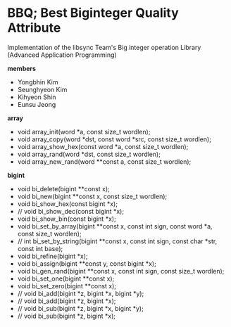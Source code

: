 # BBQ; Best Biginteger Quality Attribute
Implementation of the libsync Team's Big integer operation Library (Advanced Application Programming)

**members**
- Yongbhin Kim
- Seunghyeon Kim
- Kihyeon Shin
- Eunsu Jeong

**array**
- void array_init(word *a, const size_t wordlen);
- void array_copy(word *dst, const word *src, const size_t wordlen);
- void array_show_hex(const word *a, const size_t wordlen);
- void array_rand(word *dst, const size_t wordlen);
- void array_new_rand(word **const a, const size_t wordlen);


**bigint**
- void bi_delete(bigint **const x);
- void bi_new(bigint **const x, const size_t wordlen);
- void bi_show_hex(const bigint *x);
- // void bi_show_dec(const bigint *x);
- void bi_show_bin(const bigint *x);
- void bi_set_by_array(bigint **const x, const int sign, const word *a, const size_t wordlen);
- // int bi_set_by_string(bigint **const x, const int sign, const char *str, const int base);
- void bi_refine(bigint *x);
- void bi_assign(bigint **const y, const bigint *x);
- void bi_gen_rand(bigint **const x, const int sign, const size_t wordlen);
- void bi_set_one(bigint **const x);
- void bi_set_zero(bigint **const x);
- // void bi_add(bigint *z, bigint *x, bigint *y);
- // void bi_add(bigint *z, bigint *x);
- // void bi_sub(bigint *z, bigint *x, bigint *y);
- // void bi_sub(bigint *z, bigint *x);
